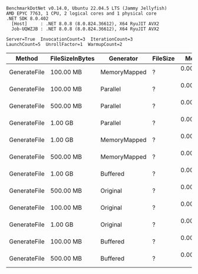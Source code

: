 ```

BenchmarkDotNet v0.14.0, Ubuntu 22.04.5 LTS (Jammy Jellyfish)
AMD EPYC 7763, 1 CPU, 2 logical cores and 1 physical core
.NET SDK 8.0.402
  [Host]     : .NET 8.0.8 (8.0.824.36612), X64 RyuJIT AVX2
  Job-UQWZJB : .NET 8.0.8 (8.0.824.36612), X64 RyuJIT AVX2

Server=True  InvocationCount=3  IterationCount=3  
LaunchCount=5  UnrollFactor=1  WarmupCount=2  

```
| Method       | FileSizeInBytes | Generator    | FileSize | Mean     | Error    | StdDev   | StdErr   | Median   | Min      | Max      | Rank | Allocated |
|------------- |---------------- |------------- |--------- |---------:|---------:|---------:|---------:|---------:|---------:|---------:|-----:|----------:|
| GenerateFile | 100.00 MB       | MemoryMapped | ?        | 0.0000 s | 0.0000 s | 0.0000 s | 0.0000 s | 0.0000 s | 0.0000 s | 0.0001 s |    1 |   0.13 MB |
| GenerateFile | 100.00 MB       | Parallel     | ?        | 0.0000 s | 0.0000 s | 0.0000 s | 0.0000 s | 0.0000 s | 0.0000 s | 0.0000 s |    2 |   0.49 MB |
| GenerateFile | 500.00 MB       | Parallel     | ?        | 0.0000 s | 0.0000 s | 0.0000 s | 0.0000 s | 0.0000 s | 0.0000 s | 0.0000 s |    2 |   0.07 MB |
| GenerateFile | 1.00 GB         | Parallel     | ?        | 0.0000 s | 0.0000 s | 0.0000 s | 0.0000 s | 0.0000 s | 0.0000 s | 0.0000 s |    2 |   1.42 MB |
| GenerateFile | 1.00 GB         | MemoryMapped | ?        | 0.0000 s | 0.0001 s | 0.0001 s | 0.0000 s | 0.0000 s | 0.0000 s | 0.0003 s |    3 |   0.02 MB |
| GenerateFile | 500.00 MB       | MemoryMapped | ?        | 0.0000 s | 0.0001 s | 0.0001 s | 0.0000 s | 0.0000 s | 0.0000 s | 0.0003 s |    3 |    1.2 MB |
| GenerateFile | 1.00 GB         | Buffered     | ?        | 0.0015 s | 0.0006 s | 0.0005 s | 0.0001 s | 0.0012 s | 0.0009 s | 0.0027 s |    4 |   2.28 MB |
| GenerateFile | 500.00 MB       | Original     | ?        | 0.0017 s | 0.0007 s | 0.0006 s | 0.0002 s | 0.0013 s | 0.0011 s | 0.0028 s |    4 |   2.46 MB |
| GenerateFile | 100.00 MB       | Original     | ?        | 0.0018 s | 0.0008 s | 0.0007 s | 0.0002 s | 0.0015 s | 0.0011 s | 0.0038 s |    4 |    1.2 MB |
| GenerateFile | 1.00 GB         | Original     | ?        | 0.0018 s | 0.0007 s | 0.0006 s | 0.0002 s | 0.0019 s | 0.0011 s | 0.0029 s |    4 |   2.11 MB |
| GenerateFile | 100.00 MB       | Buffered     | ?        | 0.0019 s | 0.0008 s | 0.0007 s | 0.0002 s | 0.0019 s | 0.0010 s | 0.0031 s |    4 |   2.57 MB |
| GenerateFile | 500.00 MB       | Buffered     | ?        | 0.0020 s | 0.0010 s | 0.0010 s | 0.0003 s | 0.0019 s | 0.0009 s | 0.0038 s |    4 |   3.41 MB |
